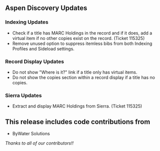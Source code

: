 ## Aspen Discovery Updates

### Indexing Updates
- Check if a title has MARC Holdings in the record and if it does, add a virtual item if no other copies exist on the record. (Ticket 115325) 
- Remove unused option to suppress itemless bibs from both Indexing Profiles and Sideload settings.

### Record Display Updates
- Do not show "Where is it?" link if a title only has virtual items.
- Do not show the copies section within a record display if a title has no copies. 

### Sierra Updates
- Extract and display MARC Holdings from Sierra. (Ticket 115325)


## This release includes code contributions from
- ByWater Solutions

_Thanks to all of our contributors!!_
